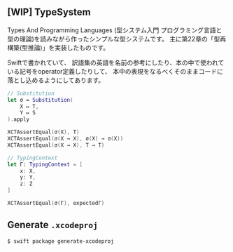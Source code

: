 ## [WIP] TypeSystem

Types And Programming Languages (型システム入門 プログラミング言語と型の理論)を読みながら作ったシンプルな型システムです。
主に第22章の「型再構築(型推論)」を実装したものです。 

Swiftで書かれていて、
訳語集の英語を名前の参考にしたり、本の中で使われている記号をoperator定義したりして、
本中の表現をなるべくそのままコードに落とし込めるようにしてあります。

```swift
// Substitution
let σ = Substitution(
    X ↦ T,
    Y ↦ S
).apply

XCTAssertEqual(σ(X), T)
XCTAssertEqual(σ(X → X), σ(X) → σ(X))
XCTAssertEqual(σ(X → X), T → T)

// TypingContext
let Γ: TypingContext = [
    x: X,
    y: Y,
    z: Z
]

XCTAssertEqual(σ(Γ), expectedΓ)
```

## Generate `.xcodeproj`

```
$ swift package generate-xcodeproj
```

